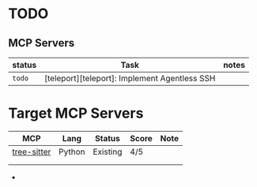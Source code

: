 # TODO

## MCP Servers

| status | Task                                          | notes |
| ------ | --------------------------------------------- | ----- |
| `todo` | [teleport][teleport]: Implement Agentless SSH |       |

# Target MCP Servers

| MCP              | Lang   | Status   | Score | Note |
| ---------------- | ------ | -------- | ----- | ---- |
| [tree-sitter][1] | Python | Existing | 4/5   |      |
|                  |        |          |       |      |
|                  |        |          |       |      |

- [1]: https://github.com/wrale/mcp-server-tree-sitter "Tree-sitter"
